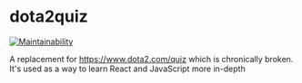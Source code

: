 # dota2quiz

[![Maintainability](https://api.codeclimate.com/v1/badges/c1ca0e09aa974789890f/maintainability)](https://codeclimate.com/github/mickelsonmichael/dota2quiz/maintainability)

A replacement for https://www.dota2.com/quiz which is chronically broken. It's used as a way to learn React and JavaScript more in-depth
